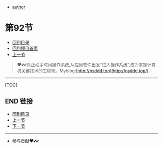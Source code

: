 + [author](https://github.com/3293172751)
# 第92节
+ [回到目录](../README.md)
+ [回到项目首页](../../README.md)
+ [上一节](91.md)
> ❤️💕💕真正动手时间操作系统,从应用软件出发"进入操作系统",成为掌握计算机关键技术的工程师。Myblog:[http://nsddd.top](http://nsddd.top/)
---
[TOC]





## END 链接
+ [回到目录](../README.md)
+ [上一节](91.md)
+ [下一节](93.md)
---
+ [参与贡献❤️💕💕](https://github.com/3293172751/Block_Chain/blob/master/Git/git-contributor.md)